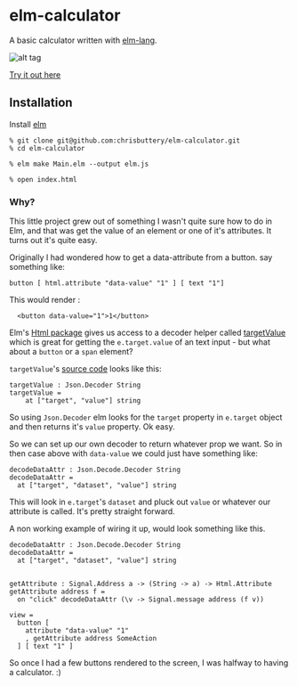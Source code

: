 # elm-calculator

A basic calculator written with [elm-lang](http://elm-lang.org/ "elm-lang").

![alt tag](https://github.com/chrisbuttery/elm-calculator/blob/master/Elm-Calculator.png)

[ Try it out here ](http://chrisbuttery.github.io/elm-calculator/)

## Installation

Install [ elm ](http://elm-lang.org/install)

```
% git clone git@github.com:chrisbuttery/elm-calculator.git
% cd elm-calculator

% elm make Main.elm --output elm.js

% open index.html
```


### Why?

This little project grew out of something I wasn't quite sure how to do in Elm, and that was get the value of an element or one of it's attributes. It turns out it's quite easy.

Originally I had wondered how to get a data-attribute from a button. say something like:

```
button [ html.attribute "data-value" "1" ] [ text "1"]
```
This would render :

```
  <button data-value="1">1</button>
```

Elm's [Html package](http://package.elm-lang.org/packages/evancz/elm-html/4.0.2) gives us access to a decoder helper called [targetValue](http://package.elm-lang.org/packages/evancz/elm-html/4.0.2/Html-Events#targetValue) which is great for getting the `e.target.value` of an text input - but what about a `button` or a `span` element?

`targetValue`'s [source code](https://github.com/evancz/elm-html/blob/4.0.2/src/Html/Events.elm#L100) looks like this:

```
targetValue : Json.Decoder String
targetValue =
    at ["target", "value"] string
```

So using `Json.Decoder` elm looks for the `target` property in `e.target` object and then returns it's `value` property. Ok easy.

So we can set up our own decoder to return whatever prop we want. So in then case above with `data-value` we could just have something like:

```
decodeDataAttr : Json.Decode.Decoder String
decodeDataAttr =
  at ["target", "dataset", "value"] string
```

This will look in `e.target`'s `dataset` and pluck out `value` or whatever our attribute is called. It's pretty straight forward.

A non working example of wiring it up, would look something like this.

```
decodeDataAttr : Json.Decode.Decoder String
decodeDataAttr =
  at ["target", "dataset", "value"] string


getAttribute : Signal.Address a -> (String -> a) -> Html.Attribute
getAttribute address f =
  on "click" decodeDataAttr (\v -> Signal.message address (f v))

view =
  button [
    attribute "data-value" "1"
    , getAttribute address SomeAction
  ] [ text "1" ]

```

So once I had a few buttons rendered to the screen, I was halfway to having a calculator. :)
